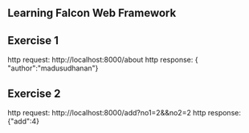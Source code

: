## Learning Falcon Web Framework

## Exercise 1 

http request: http://localhost:8000/about
http response: { "author":"madusudhanan"}

## Exercise 2

http request: http://localhost:8000/add?no1=2&&no2=2
http response: {"add":4}
